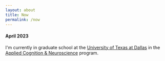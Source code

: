 ```yaml
---
layout: about
title: Now
permalink: /now
---
```




<h4 style="text-align: left"> April 2023 </h4>

I'm currently in graduate school at the [University of Texas at Dallas](https://www.utdallas.edu) in the [Applied Cognition & Neuroscience](https://bbs.utdallas.edu/departments/neuroscience/graduate-programs/applied-cognition-and-neuroscience-ms) program.



